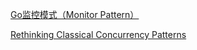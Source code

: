 [Go监控模式（Monitor Pattern）](https://mp.weixin.qq.com/s/IBzOPxNI6Z7MlnQXA9EXmA)

[Rethinking Classical Concurrency Patterns](https://drive.google.com/file/d/1nPdvhB0PutEJzdCq5ms6UI58dp50fcAN/view)
